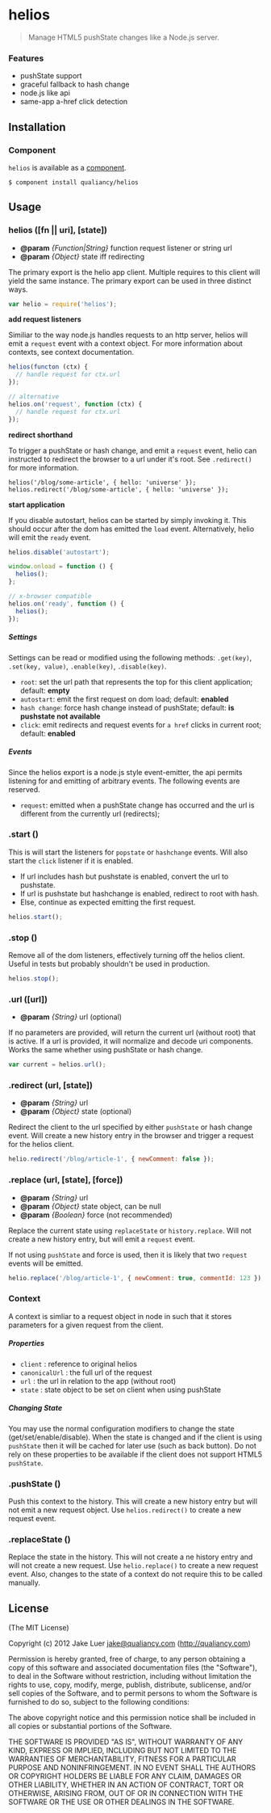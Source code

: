 # helios

> Manage HTML5 pushState changes like a Node.js server.

### Features

- pushState support
- graceful fallback to hash change
- node.js like api
- same-app a-href click detection

## Installation

### Component

`helios` is available as a [component](https://github.com/component/component).

    $ component install qualiancy/helios

## Usage

### helios ([fn || uri], [state])

* **@param** _{Function|String}_ function request listener or string url
* **@param** _{Object}_ state iff redirecting

The primary export is the helio app client.
Multiple requires to this client will yield
the same instance. The primary export can be
used in three distinct ways.

```js
var helio = require('helios');
```

**add request listeners**

Similiar to the way node.js handles requests
to an http server, helios will emit a `request`
event with a context object. For more information
about contexts, see context documentation.

```js
helios(functon (ctx) {
  // handle request for ctx.url
});

// alternative
helios.on('request', function (ctx) {
  // handle request for ctx.url
});
```

**redirect shorthand**

To trigger a pushState or hash change, and emit
a `request` event, helio can instructed to redirect
the browser to a url under it's root. See `.redirect()`
for more information.

```
helios('/blog/some-article', { hello: 'universe' });
helios.redirect('/blog/some-article', { hello: 'universe' });
```

**start application**

If you disable autostart, helios can be started
by simply invoking it. This should occur after the
dom has emitted the `load` event. Alternatively,
helio will emit the `ready` event.

```js
helios.disable('autostart');

window.onload = function () {
  helios();
};

// x-browser compatible
helios.on('ready', function () {
  helios();
});
```

##### Settings

Settings can be read or modified using the
following methods: `.get(key)`, `.set(key, value)`,
`.enable(key)`, `.disable(key)`.

- `root`: set the url path that represents the top for this client application; default: **empty**
- `autostart`: emit the first request on dom load; default: **enabled**
- `hash change`: force hash change instead of pushState; default: **is pushstate not available**
- `click`: emit redirects and request events for `a href` clicks in current root; default: **enabled**

##### Events

Since the helios export is a node.js style
event-emitter, the api permits listening for
and emitting of arbitrary events. The following
events are reserved.

- `request`: emitted when a pushState change has occurred and the url
is different from the currently url (redirects);


### .start ()


This is will start the listeners for `popstate` or
`hashchange` events. Will also start the `click` listener
if it is enabled.

- If url includes hash but pushstate is enabled, convert
the url to pushstate.
- If url is pushstate but hashchange is enabled, redirect
to root with hash.
- Else, continue as expected emitting the first request.

```js
helios.start();
```


### .stop ()


Remove all of the dom listeners, effectively turning
off the helios client. Useful in tests but probably shouldn't
be used in production.

```js
helios.stop();
```


### .url ([url])

* **@param** _{String}_ url (optional)

If no parameters are provided, will return the
current url (without root) that is active. If a
url is provided, it will normalize and decode uri
components. Works the same whether using pushState
or hash change.

```js
var current = helios.url();
```


### .redirect (url, [state])

* **@param** _{String}_ url 
* **@param** _{Object}_ state (optional)

Redirect the client to the url specified by
either `pushState` or hash change event. Will
create a new history entry in the browser and
trigger a request for the helios client.

```js
helio.redirect('/blog/article-1', { newComment: false });
```


### .replace (url, [state], [force])

* **@param** _{String}_ url 
* **@param** _{Object}_ state object, can be null
* **@param** _{Boolean}_ force (not recommended)

Replace the current state using `replaceState`
or `history.replace`. Will not create a new
history entry, but will emit a `request` event.

If not using `pushState` and force is used, then
it is likely that two `request` events will be emitted.

```js
helio.replace('/blog/article-1', { newComment: true, commentId: 123 });
```


### Context

A context is simliar to a request object in node
in such that it stores parameters for a given request
from the client.

##### Properties

- `client` : reference to original helios
- `canonicalUrl` : the full url of the request
- `url` : the url in relation to the app (without root)
- `state` : state object to be set on client when using pushState

##### Changing State

You may use the normal configuration modifiers to
change the state (get/set/enable/disable). When the state is
changed and if the client is using `pushState` then it will
be cached for later use (such as back button). Do not rely on
these properties to be available if the client does not support
HTML5 `pushState`.

### .pushState ()


Push this context to the history. This will create a new
history entry but will not emit a new request object. Use
`helios.redirect()` to create a new request event.


### .replaceState ()


Replace the state in the history. This will not
create a ne history entry and will not create a new
request. Use `helio.replace()` to create a new request
event. Also, changes to the state of a context do not
require this to be called manually.



## License

(The MIT License)

Copyright (c) 2012 Jake Luer <jake@qualiancy.com> (http://qualiancy.com)

Permission is hereby granted, free of charge, to any person obtaining a copy
of this software and associated documentation files (the "Software"), to deal
in the Software without restriction, including without limitation the rights
to use, copy, modify, merge, publish, distribute, sublicense, and/or sell
copies of the Software, and to permit persons to whom the Software is
furnished to do so, subject to the following conditions:

The above copyright notice and this permission notice shall be included in
all copies or substantial portions of the Software.

THE SOFTWARE IS PROVIDED "AS IS", WITHOUT WARRANTY OF ANY KIND, EXPRESS OR
IMPLIED, INCLUDING BUT NOT LIMITED TO THE WARRANTIES OF MERCHANTABILITY,
FITNESS FOR A PARTICULAR PURPOSE AND NONINFRINGEMENT. IN NO EVENT SHALL THE
AUTHORS OR COPYRIGHT HOLDERS BE LIABLE FOR ANY CLAIM, DAMAGES OR OTHER
LIABILITY, WHETHER IN AN ACTION OF CONTRACT, TORT OR OTHERWISE, ARISING FROM,
OUT OF OR IN CONNECTION WITH THE SOFTWARE OR THE USE OR OTHER DEALINGS IN
THE SOFTWARE.
